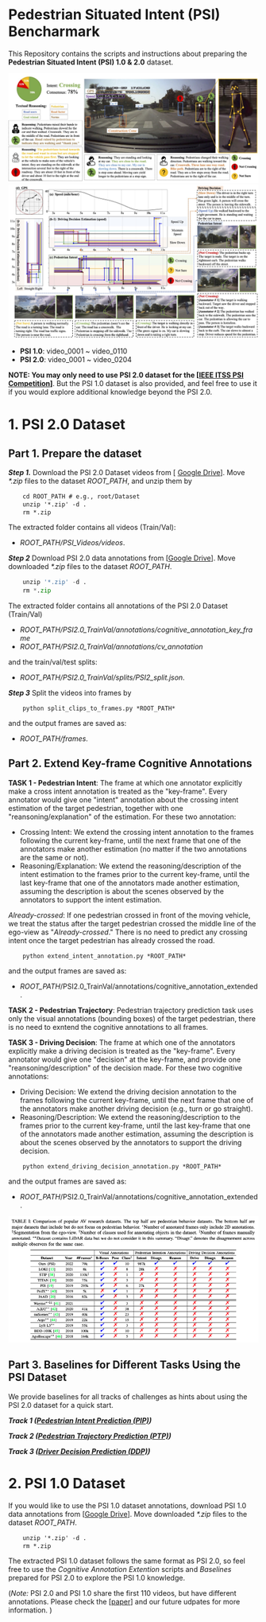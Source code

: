 # Pedestrian Situated Intent (PSI) Bencharmark

This Repository contains the scripts and instructions about preparing the **Pedestrian Situated Intent (PSI) 1.0 & 2.0** dataset. 

![image](./images/dataset_multimodal.jpg)
![image](./images/dataset_temporal.jpg)

- **PSI 1.0**: video_0001 ~ video_0110
- **PSI 2.0**: video_0001 ~ video_0204

**NOTE: You may only need to use PSI 2.0 dataset for the [[IEEE ITSS PSI Competition](https://psi-intention2022.github.io)]**. But the PSI 1.0 dataset is also provided, and feel free to use it if you would explore additional knowledge beyond the PSI 2.0.

# 1. PSI 2.0 Dataset

## Part 1. Prepare the dataset
***Step 1.*** Download the PSI 2.0 Dataset videos from [ [Google Drive](https://drive.google.com/drive/folders/1dKB1BZQNUB2D8uC-6WhvJzFk8tPXl5re?usp=sharing)]. Move *\*.zip* files to the dataset *ROOT_PATH*, and unzip them by 

```shell
    cd ROOT_PATH # e.g., root/Dataset
    unzip '*.zip' -d .
    rm *.zip
```
The extracted folder contains all videos (Train/Val):
-  *ROOT_PATH/PSI_Videos/videos*.

***Step 2*** Download PSI 2.0 data annotations from [[Google Drive](https://drive.google.com/drive/folders/1NXuAh_fW7hLofaOffl_eDeD3l84d_4Jj?usp=sharing)]. Move downloaded *\*.zip* files to the dataset *ROOT_PATH*.

```python
    unzip '*.zip' -d .
    rm *.zip
```

The extracted folder contains all annotations of the PSI 2.0 Dataset (Train/Val)
- *ROOT_PATH/PSI2.0_TrainVal/annotations/cognitive_annotation_key_frame*
- *ROOT_PATH/PSI2.0_TrainVal/annotations/cv_annotation*

and the train/val/test splits:
- *ROOT_PATH/PSI2.0_TrainVal/splits/PSI2_split.json*.


***Step 3*** Split the videos into frames by

```shell
    python split_clips_to_frames.py *ROOT_PATH*
```
and the output frames are saved as:
- *ROOT_PATH/frames*.


## Part 2. Extend Key-frame Cognitive Annotations

**TASK 1 -  Pedestrian Intent**: The frame at which one annotator explicitly make a cross intent annotation is treated as the "key-frame". Every annotator would give one "intent" annotation about the crossing intent estimation of the target pedestrian, together with one "reansoning/explanation" of the estimation. For these two annotation: 

- Crossing Intent: We extend the crossing intent annotation to the frames following the current key-frame, until the next frame that one of the annotators make another estimation (no matter if the two annotations are the same or not).
- Reasoning/Explanation: We extend the reasoning/description of the intent estimation to the frames prior to the current key-frame, until the last key-frame that one of the annotators made another estimation, assuming the description is about the scenes observed by the annotators to support the intent estimation.

*Already-crossed*: If one pedestrian crossed in front of the moving vehicle, we treat the status after the target pedestrian crossed the middle line of the ego-view as "*Already-crossed*." There is no need to predict any crossing intent once the target pedestrian has already crossed the road.


```shell
    python extend_intent_annotation.py *ROOT_PATH*
```
and the output frames are saved as:
- *ROOT_PATH*/PSI2.0_TrainVal/annotations/cognitive_annotation_extended.

**TASK 2 -  Pedestrian Trajectory**: Pedestrian trajectory prediction task uses only the visual annotations (bounding boxes) of the target pedestrian, there is no need to exntend the cognitive annotations to all frames. 

**TASK 3 -  Driving Decision**: The frame at which one of the annotators explicitly make a driving decision is treated as the "key-frame". Every annotator would give one "decision" at the key-frame, and provide one "reansoning/description" of the decision made. For these two cognitive annotations: 

- Driving Decision: We extend the driving decision annotation to the frames following the current key-frame, until the next frame that one of the annotators make another driving decision (e.g., turn or go straight).
- Reasoning/Description: We extend the reasoning/description to the frames prior to the current key-frame, until the last key-frame that one of the annotators made another estimation, assuming the description is about the scenes observed by the annotators to support the driving decision.

```shell
    python extend_driving_decision_annotation.py *ROOT_PATH*
```
and the output frames are saved as:
- *ROOT_PATH*/PSI2.0_TrainVal/annotations/cognitive_annotation_extended.

![image](./images/statistics.png)

## Part 3. Baselines for Different Tasks Using the PSI Dataset 

We provide baselines for all tracks of challenges as hints about using the PSI 2.0 dataset for a quick start. 

***Track 1 ([Pedestrian Intent Prediction (PIP)](https://github.com/PSI-Intention2022/PSI-Intent-Prediction.git))***

***Track 2 ([Pedestrian Trajectory Prediction (PTP)](https://github.com/PSI-Intention2022/PSI-Trajectory-Prediction.git))***

***Track 3 ([Driver Decision Prediction (DDP)](https://github.com/PSI-Intention2022/PSI-DriverDecision-Prediction.git))***


# 2. PSI 1.0 Dataset

If you would like to use the PSI 1.0 dataset annotations, download PSI 1.0 data annotations from [[Google Drive](https://drive.google.com/drive/folders/1u0kErzPPdhd4Y7yQ9DRBtP5PirbtbKzY?usp=sharing)]. Move downloaded *\*.zip* files to the dataset *ROOT_PATH*.

```shell
    unzip '*.zip' -d .
    rm *.zip
```

The extracted PSI 1.0 dataset follows the same format as PSI 2.0, so feel free to use the *Cognitive Annotation Extention* scripts and *Baselines* prepared for PSI 2.0 to explore the PSI 1.0 knowledge. 

(*Note:* PSI 2.0 and PSI 1.0 share the first 110 videos, but have different annotations. Please check the [[paper](https://arxiv.org/pdf/2112.02604v2.pdf)] and our future udpates for more information. )